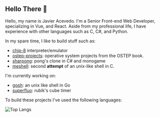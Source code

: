## Hello There 👋

Hello, my name is Javier Acevedo. I'm a Senior Front-end Web Developer, specializing in Vue, and React. Aside from my professional life, I have experience with other languages such as C, C#, and Python. 

In my spare time, I like to build stuff such as:

- [chip-8](https://github.com/javieracevedo/chip-8-emulator) interpreter/emulator
- [ostep-projects](https://github.com/javieracevedo/ostep-projects): operative system projects from the OSTEP book.
- [sharpong](https://github.com/javieracevedo/sharpong): pong's clone in C# and monogame
- [meshell](https://github.com/javieracevedo/meshell): second **attempt** of an unix-like shell in C. 


I'm currently working on:

- [gosh](https://github.com/javieracevedo/gosh): an unix like shell in Go
- [superfluo](https://github.com/javieracevedo/superfluo-timer): rubik's cube timer

To build these projects I've used the following languages:


![Top Langs](https://github-readme-stats.vercel.app/api/top-langs/?username=javieracevedo&langs_count=10&layout=compact)
